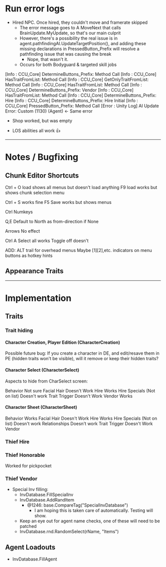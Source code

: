 ﻿# Run error logs

- Hired NPC. Once hired, they couldn't move and framerate skipped
  - The error message goes to A MoveNext that calls BrainUpdate.MyUpdate, so that's our main culprit
  - However, there's a possibility the real issue is in agent.pathfindingAI.UpdateTargetPosition(), and adding these missing declarations in PressedButton_Prefix will resolve a pathfinding issue that was causing the break
    - Nope, that wasn't it. 
  - Occurs for both Bodyguard & targeted skill jobs

[Info   :  CCU_Core] DetermineButtons_Prefix: Method Call
[Info   :  CCU_Core] HasTraitFromList: Method Call
[Info   :  CCU_Core] GetOnlyTraitFromList: Method Call
[Info   :  CCU_Core] HasTraitFromList: Method Call
[Info   :  CCU_Core] DetermineButtons_Prefix: Vendor
[Info   :  CCU_Core] HasTraitFromList: Method Call
[Info   :  CCU_Core] DetermineButtons_Prefix: Hire
[Info   :  CCU_Core] DetermineButtons_Prefix: Hire Initial
[Info   :  CCU_Core] PressedButton_Prefix: Method Call
[Error  : Unity Log] AI Update Error: Custom (1130) (Agent) ← Same error

- Shop worked, but was empty

- LOS abilities all work 👍

---
# Notes / Bugfixing

## Chunk Editor Shortcuts

Ctrl + O load shows all menus but doesn't load anything
F9 load works but shows chunk selection menu

Ctrl + S works fine
F5 Save works but shows menus

Ctrl Numkeys

Q,E 
	Default to North as from-direction if None

Arrows 
	No effect

Ctrl A
	Select all works
	Toggle off doesn't

ADD:
	ALT trail for overhead menus
	Maybe [1][2],etc. indicators on menu buttons as hotkey hints

## Appearance Traits


---
# Implementation

## Traits

### Trait hiding

#### Character Creation, Player Edition (CharacterCreation)

Possible future bug: If you create a character in DE, and edit/resave them in PE (hidden traits won't be visible), will it remove or keep their hidden traits?

#### Character Select (CharacterSelect)

Aspects to hide from CharSelect screen:

Behavior
	Not sure
Facial Hair
	Doesn't Work
Hire
	Works
Hire Specials (Not on list)
	Doesn't work
Trait Trigger
	Doesn't Work
Vendor
	Works

#### Character Sheet (CharacterSheet)

Behavior
	Works
Facial Hair
	Doesn't Work
Hire
	Works
Hire Specials (Not on list)
	Doesn't work
Relationships
	Doesn't work
Trait Trigger
	Doesn't Work
Vendor

### Thief Hire

### Thief Honorable
Worked for pickpocket

### Thief Vendor
- Special Inv filling: 
  - InvDatabase.FillSpecialInv
  - InvDatabase.AddRandItem
    - @1246: base.CompareTag("SpecialInvDatabase")
      - I am hoping this is taken care of automatically. Testing will show.
  - Keep an eye out for agent name checks, one of these will need to be patched
  - InvDatabase.rnd.RandomSelect(rName, "Items")

## Agent Loadouts
  - InvDatabase.FillAgent